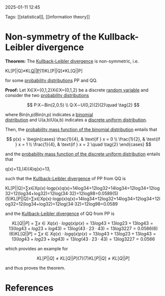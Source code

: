 2025-01-11 12:45


Tags: [[statistical]], [[information theory]]

# Non-symmetry of the Kullback-Leibler divergence

**Theorem:** The [Kullback-Leibler divergence](https://statproofbook.github.io/D/kl) is non-symmetric, i.e.

KL[P||Q]≠KL[Q||P](1)(1)KL[P||Q]≠KL[Q||P]

for some [probability distributions](https://statproofbook.github.io/D/dist) PP and QQ.

**Proof:** Let X∈X={0,1,2}X∈X={0,1,2} be a discrete [random variable](https://statproofbook.github.io/D/rvar) and consider the two [probability distributions](https://statproofbook.github.io/D/dist)

$$
P:X∼Bin(2,0.5) \\
Q:X∼U(0,2)(2)(2)\quad \tag{2}
$$

where Bin(n,p)Bin(n,p) indicates a [binomial distribution](https://statproofbook.github.io/D/bin) and U(a,b)U(a,b) indicates a [discrete uniform distribution](https://statproofbook.github.io/D/duni).

Then, the [probability mass function of the binomial distribution](https://statproofbook.github.io/P/bin-pmf) entails that

$$
p(x) =
\begin{cases} 
\frac{1}{4}, & \text{if } x = 0 \\ 
\frac{1}{2}, & \text{if } x = 1 \\ 
\frac{1}{4}, & \text{if } x = 2 \quad \tag{2}
\end{cases}
$$


and the [probability mass function of the discrete uniform distribution](https://statproofbook.github.io/P/duni-pmf) entails that

q(x)=13,(4)(4)q(x)=13,

such that the [Kullback-Leibler divergence](https://statproofbook.github.io/D/kl) of PP from QQ is

KL[P||Q]=∑x∈Xp(x)⋅logp(x)q(x)=14log34+12log32+14log34=12log34+12log32=12(log34+log32)=12log(34⋅32)=12log98=0.0589(5)(5)KL[P||Q]=∑x∈Xp(x)⋅log⁡p(x)q(x)=14log⁡34+12log⁡32+14log⁡34=12log⁡34+12log⁡32=12(log⁡34+log⁡32)=12log⁡(34⋅32)=12log⁡98=0.0589

and the [Kullback-Leibler divergence](https://statproofbook.github.io/D/kl) of QQ from PP is

$$KL[Q||P]=∑x∈Xq(x)⋅logq(x)p(x)=13log43+13log23+13log43=13(log43+log23+log43)=13log(43⋅23⋅43)=13log3227=0.0566(6)(6)KL[Q||P]=∑x∈Xq(x)⋅log⁡q(x)p(x)=13log⁡43+13log⁡23+13log⁡43=13(log⁡43+log⁡23+log⁡43)=13log⁡(43⋅23⋅43)=13log⁡3227=0.0566$$

which provides an example for

$$ KL[P||Q]≠KL[Q||P](7)(7)KL[P||Q]≠KL[Q||P] $$

and thus proves the theorem.

# References
